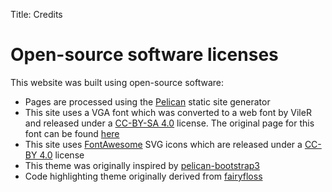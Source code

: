 Title: Credits

# Open-source software licenses

This website was built using open-source software:

* Pages are processed using the [Pelican](https://getpelican.com/) static site generator
* This site uses a VGA font which was converted to a web font by VileR and released under a [CC-BY-SA 4.0](https://creativecommons.org/licenses/by-sa/4.0/) license. The original page for this font can be found [here](https://int10h.org/oldschool-pc-fonts/)
* This site uses [FontAwesome](https://fontawesome.com/) SVG icons which are released under a [CC-BY 4.0](https://creativecommons.org/licenses/by/4.0/) license
* This theme was originally inspired by [pelican-bootstrap3](https://github.com/getpelican/pelican-themes/tree/master/pelican-bootstrap3)
* Code highlighting theme originally derived from [fairyfloss](https://sailorhg.github.io/fairyfloss/)
